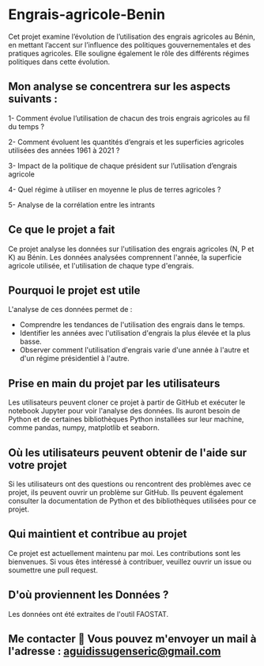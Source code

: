 # Engrais-agricole-Benin
Cet projet examine l’évolution de l’utilisation des engrais agricoles au Bénin, en mettant l’accent sur l’influence des politiques gouvernementales et des pratiques agricoles. Elle souligne également le rôle des différents régimes politiques dans cette évolution.

## Mon analyse se concentrera sur les aspects suivants :

1- Comment évolue l’utilisation de chacun des trois engrais agricoles au fil du temps ?

2- Comment évoluent les quantités d’engrais et les superficies agricoles utilisées des années 1961 à 2021 ?

3- Impact de la politique de chaque président sur l’utilisation d’engrais agricole

4- Quel régime à utiliser en moyenne le plus de terres agricoles ?

5- Analyse de la corrélation entre les intrants

## Ce que le projet a fait
Ce projet analyse les données sur l'utilisation des engrais agricoles (N, P et K) au Bénin. Les données analysées comprennent l'année, la superficie agricole utilisée, et l'utilisation de chaque type d'engrais.

## Pourquoi le projet est utile
L'analyse de ces données permet de :

- Comprendre les tendances de l'utilisation des engrais dans le temps.
- Identifier les années avec l'utilisation d'engrais la plus élevée et la plus basse.
- Observer comment l'utilisation d'engrais varie d'une année à l'autre et d'un régime présidentiel à l'autre.

## Prise en main du projet par les utilisateurs
Les utilisateurs peuvent cloner ce projet à partir de GitHub et exécuter le notebook Jupyter pour voir l'analyse des données. Ils auront besoin de Python et de certaines bibliothèques Python installées sur leur machine, comme pandas, numpy, matplotlib et seaborn.

## Où les utilisateurs peuvent obtenir de l'aide sur votre projet
Si les utilisateurs ont des questions ou rencontrent des problèmes avec ce projet, ils peuvent ouvrir un problème sur GitHub. Ils peuvent également consulter la documentation de Python et des bibliothèques utilisées pour ce projet.

## Qui maintient et contribue au projet
Ce projet est actuellement maintenu par moi. Les contributions sont les bienvenues. Si vous êtes intéressé à contribuer, veuillez ouvrir un issue ou soumettre une pull request.

## D'où proviennent les Données ?
Les données ont été extraites de l'outil FAOSTAT.

## Me contacter 📩 Vous pouvez m'envoyer un mail à l'adresse : aguidissugenseric@gmail.com

